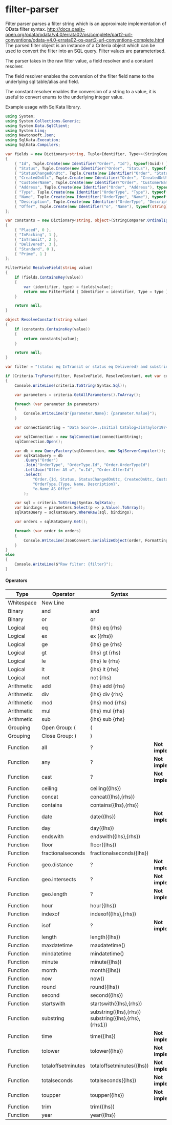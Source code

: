 # filter-parser

Filter parser parses a filter string which is an approximate implementation of OData filter syntax.
http://docs.oasis-open.org/odata/odata/v4.0/errata02/os/complete/part2-url-conventions/odata-v4.0-errata02-os-part2-url-conventions-complete.html
The parsed filter object is an instance of a Criteria object which can be used to convert the filter into an SQL query.
Filter values are parameterised.

The parser takes in the raw filter value, a field resolver and a constant resolver.

The field resolver enables the conversion of the filter field name to the underlying sql table/alias and field.

The constant resolver enables the conversion of a string to a value, it is useful to convert enums to the underlying integer value.

Example usage with SqlKata library.

```csharp
using System;
using System.Collections.Generic;
using System.Data.SqlClient;
using System.Linq;
using Newtonsoft.Json;
using SqlKata.Execution;
using SqlKata.Compilers;
```

```csharp
var fields = new Dictionary<string, Tuple<Identifier, Type>>(StringComparer.OrdinalIgnoreCase)
{
    { "Id", Tuple.Create(new Identifier("Order", "Id"), typeof(Guid)) },
    { "Status", Tuple.Create(new Identifier("Order", "Status"), typeof(int)) },
    { "StatusChangedOnUtc", Tuple.Create(new Identifier("Order", "StatusChangedOnUtc"), typeof(DateTime)) },
    { "CreatedOnUtc", Tuple.Create(new Identifier("Order", "CreatedOnUtc"), typeof(DateTime)) },
    { "CustomerName", Tuple.Create(new Identifier("Order", "CustomerName"), typeof(string)) },
    { "Address", Tuple.Create(new Identifier("Order", "Address"), typeof(string)) },
    { "Type", Tuple.Create(new Identifier("OrderType", "Type"), typeof(int)) },
    { "Name", Tuple.Create(new Identifier("OrderType", "Name"), typeof(string)) },
    { "Description", Tuple.Create(new Identifier("OrderType", "Description"), typeof(string)) },
    { "Offer", Tuple.Create(new Identifier("o", "Name"), typeof(string)) }
};

var constants = new Dictionary<string, object>(StringComparer.OrdinalIgnoreCase)
{
    { "Placed", 0 },
    { "InPacking", 1 },
    { "InTransit", 2 },
    { "Delivered", 3 },
    { "Standard", 0 },
    { "Prime", 1 }
};

FilterField ResolveField(string value)
{
    if (fields.ContainsKey(value))
    {
        var (identifier, type) = fields[value];
        return new FilterField { Identifier = identifier, Type = type };
    }

    return null;
}

object ResolveConstant(string value)
{
    if (constants.ContainsKey(value))
    {
        return constants[value];
    }

    return null;
}

var filter = "(status eq InTransit or status eq Delivered) and substring(CustomerName, 1, 3) eq 'Jim'";

if (Criteria.TryParse(filter, ResolveField, ResolveConstant, out var criteria))
{
    Console.WriteLine(criteria.ToString(Syntax.Sql));

    var parameters = criteria.GetAllParameters().ToArray();

    foreach (var parameter in parameters)
    {
        Console.WriteLine($"{parameter.Name}: {parameter.Value}");
    }

    var connectionString = "Data Source=.;Initial Catalog=JimTaylor1974FilterParserExampleData;Integrated Security=true;";

    var sqlConnection = new SqlConnection(connectionString);
    sqlConnection.Open();

    var db = new QueryFactory(sqlConnection, new SqlServerCompiler());
    var sqlKataQuery = db
        .Query("Order")
        .Join("OrderType", "OrderType.Id", "Order.OrderTypeId")
        .LeftJoin("Offer AS o", "o.Id", "Order.OfferId")
        .Select(
            "Order.{Id, Status, StatusChangedOnUtc, CreatedOnUtc, CustomerName, Address}",
            "OrderType.{Type, Name, Description}",
            "o.Name AS Offer"
        );

    var sql = criteria.ToString(Syntax.SqlKata);
    var bindings = parameters.Select(p => p.Value).ToArray();
    sqlKataQuery = sqlKataQuery.WhereRaw(sql, bindings);

    var orders = sqlKataQuery.Get();

    foreach (var order in orders)
    {
        Console.WriteLine(JsonConvert.SerializeObject(order, Formatting.Indented));
    }
}
else
{
    Console.WriteLine($"Raw filter: {filter}");
}
```

#### Operators

| Type | Operator | Syntax  |  |
|  ---  |  ---  |  ---  |  ---  |
| Whitespace | New Line |  |  |
| Binary | and | and |  |
| Binary | or | or |  |
| Logical | eq | {lhs} eq {rhs} |  |
| Logical | ex | ex ({rhs}) |  |
| Logical | ge | {lhs} ge {rhs} |  |
| Logical | gt | {lhs} gt {rhs} |  |
| Logical | le | {lhs} le {rhs} |  |
| Logical | lt | {lhs} lt {rhs} |  |
| Logical | not | not {rhs} |  |
| Arithmetic | add | {lhs} add {rhs} |  |
| Arithmetic | div | {lhs} div {rhs} |  |
| Arithmetic | mod | {lhs} mod {rhs} |  |
| Arithmetic | mul | {lhs} mul {rhs} |  |
| Arithmetic | sub | {lhs} sub {rhs} |  |
| Grouping | Open Group: ( | ( |  |
| Grouping | Close Group: ) | ) |  |
| Function | all | ? | **Not implemented** |
| Function | any | ? | **Not implemented** |
| Function | cast | ? | **Not implemented** |
| Function | ceiling | ceiling({lhs}) |  |
| Function | concat | concat({lhs},{rhs}) |  |
| Function | contains | contains({lhs},{rhs}) |  |
| Function | date | date({lhs}) | **Not implemented** |
| Function | day | day({lhs}) |  |
| Function | endswith | endswith({lhs},{rhs}) |  |
| Function | floor | floor({lhs}) |  |
| Function | fractionalseconds | fractionalseconds({lhs}) |  |
| Function | geo.distance | ? | **Not implemented** |
| Function | geo.intersects | ? | **Not implemented** |
| Function | geo.length | ? | **Not implemented** |
| Function | hour | hour({lhs}) |  |
| Function | indexof | indexof({lhs},{rhs}) |  |
| Function | isof | ? | **Not implemented** |
| Function | length | length({lhs}) |  |
| Function | maxdatetime | maxdatetime() |  |
| Function | mindatetime | mindatetime() |  |
| Function | minute | minute({lhs}) |  |
| Function | month | month({lhs}) |  |
| Function | now | now() |  |
| Function | round | round({lhs}) |  |
| Function | second | second({lhs}) |  |
| Function | startswith | startswith({lhs},{rhs}) |  |
| Function | substring | substring({lhs},{rhs}) substring({lhs},{rhs},{rhs1}) |  |
| Function | time | time({lhs}) | **Not implemented** |
| Function | tolower | tolower({lhs}) | **Not implemented** |
| Function | totaloffsetminutes | totaloffsetminutes({lhs}) | **Not implemented** |
| Function | totalseconds | totalseconds({lhs}) | **Not implemented** |
| Function | toupper | toupper({lhs}) | **Not implemented** |
| Function | trim | trim({lhs}) |  |
| Function | year | year({lhs}) |  |

